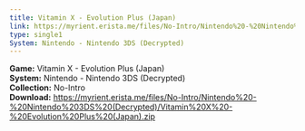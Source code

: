 ```yaml
---
title: Vitamin X - Evolution Plus (Japan)
link: https://myrient.erista.me/files/No-Intro/Nintendo%20-%20Nintendo%203DS%20(Decrypted)/Vitamin%20X%20-%20Evolution%20Plus%20(Japan).zip
type: single1
System: Nintendo - Nintendo 3DS (Decrypted)
---
```

<b>Game:</b> Vitamin X - Evolution Plus (Japan)<br>
<b>System:</b> Nintendo - Nintendo 3DS (Decrypted)<br>
<b>Collection:</b> No-Intro<br>
<b>Download:</b> https://myrient.erista.me/files/No-Intro/Nintendo%20-%20Nintendo%203DS%20(Decrypted)/Vitamin%20X%20-%20Evolution%20Plus%20(Japan).zip